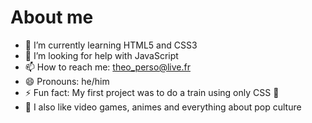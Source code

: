 # About me


<!-- **theoevanno/theoevanno** is a ✨ _special_ ✨ repository because its `README.md` (this file) appears on your GitHub profile.

Here are some ideas to get you started: -->
 
- 🌱 I’m currently learning HTML5 and CSS3
- 🤔 I’m looking for help with JavaScript
- 📫 How to reach me: theo_perso@live.fr
- 😄 Pronouns: he/him
- ⚡ Fun fact: My first project was to do a train using only CSS 🚂
- 💬 I also like video games, animes and everything about pop culture

